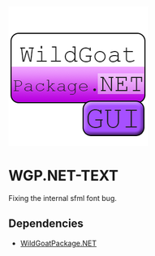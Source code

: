 ![logo](https://github.com/WildGoat07/WGP.NET-TEXT/blob/master/logo.png)

# WGP.NET-TEXT

Fixing the internal sfml font bug.

## Dependencies

* [WildGoatPackage.NET](https://github.com/WildGoat07/WildGoatPackage.NET)
